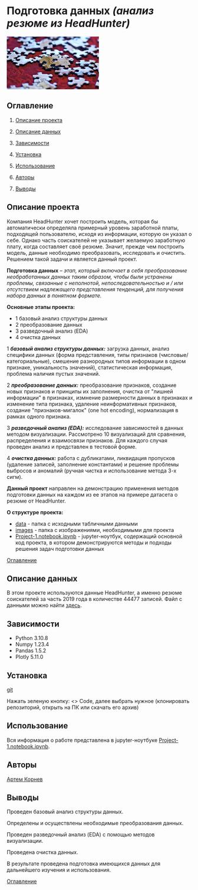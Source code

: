 # **Подготовка данных** *(анализ резюме из HeadHunter)*

![Заголовок](./images/head.png)

## Оглавление

1. [Описание проекта](#описание-проекта)

2. [Описание данных](#описание-данных)

3. [Зависимости](#зависимости)

4. [Установка](#установка)

5. [Использование](#использование)

6. [Авторы](#авторы)

7. [Выводы](#выводы)

## Описание проекта

Компания HeadHunter хочет построить модель, которая бы автоматически определяла примерный уровень заработной платы, подходящей пользователю, исходя из информации, которую он указал о себе. Однако часть соискателей не указывает желаемую заработную плату, когда составляет своё резюме. Значит, прежде чем построить модель, данные необходимо преобразовать, исследовать и очистить. Решением такой задачи и является данный проект.

**Подготовка данных** – *этап, который включает в себя преобразование необработанных данных таким образом, чтобы были устранены проблемы, связанные с неполнотой, непоследовательностью и / или отсутствием надлежащего представления тенденций, для получения набора данных в понятном формате.*

**Основные этапы проекта:**

* 1 базовый анализ структуры данных
* 2 преобразование данных
* 3 разведочный анализ (EDA)
* 4 очистка данных

1 ***базовый анализ структуры данных:*** загрузка данных, анализ специфики данных (форма представления, типы признаков (чмсловые/категориальные), смешение разнородных типов информации в одном признаке, уникальность значений), статистическая информация, проблема наличия пустых значений.

2 ***преобразование данных:*** преобразование признаков, создание новых признаков и принципы их заполнения, очистка от "лишней информации" в признаках, измнение размерности данных в признаках и изменение типа признака, удаление неинформативных признаков, создание "признаков-мигалок" (one hot encoding), нормализация в рамках одного признака.

3 ***разведочный анализ (EDA):*** исследование зависимостей в данных методом визуализации. Рассмотрено 10 визуализаций для сравнения, распределения и взаимосвязи признаков. Для каждого случая проведен анализ и представлен в тестовой форме.

4 ***очистка данных:*** работа с дубликатами, ликвидация пропусков (удаление записей, заполнение константами) и решение проблемы выбросов и аномалий (ручная чистка и использование метода 3-х сигм).

**Данный проект** направлен на демонстрацию применения методов подготовки данных на каждом из ее этапов на примере датасета о резюме от HeadHunter.

**О структуре проекта:**

* [data](./data) - папка с исходными табличными данными
* [images](./images) - папка с изображениями, необходимыми для проекта
* [Project-1.notebook.ipynb](./Project-1.notebook.ipynb) - jupyter-ноутбук, содержащий основной код проекта, в котором демонстрируются методы и подходы решения задач подготовки данных

[Оглавление](#оглавление)

## Описание данных

В этом проекте используются данные HeadHunter, а именно резюме соискателей за часть 2019 года в количестве 44477 записей.
Файл с данными можно найти [здесь](https://drive.google.com/file/d/1cB5pbGT_JYPnW9E5KP2DSGuUwiD42v4R/view?usp=share_link).

## Зависимости

* Python 3.10.8
* Numpy 1.23.4
* Pandas 1.5.2
* Plotly 5.11.0

## Установка

[git](https://github.com/ArtemKornev0/Data_preparation-resume_analysis)

Нажать зеленую кнопку: <> Code, далее выбрать нужное (клонировать репозиторий, открыть на ПК или скачать его архив)

## Использование

Вся информация о работе представлена в jupyter-ноутбуке [Project-1.notebook.ipynb](Project-1.notebook.ipynb).

## Авторы

[Артем Корнев](https://t.me/@ArtemKornev0)

## Выводы

Проведен базовый анализ структуры данных.

Определены и осуществлены необходимые преобразования данных.

Проведен разведочный анализ (EDA) с помощью методов визуализации.

Проведена очистка данных.

В результате проведена подготовка имеющихся данных для дальнейшего изучения и использования.

[Оглавление](#оглавление)
